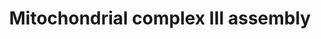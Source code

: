 ---
annotations:
- id: PW:0000034
  parent: classic metabolic pathway
  type: Pathway Ontology
  value: electron transport chain pathway
- id: PW:0001059
  parent: classic metabolic pathway
  type: Pathway Ontology
  value: oxidative phosphorylation pathway
authors:
- Annabaya
- Eweitz
citedin:
- link: PMC8427577
  title: Extensive alternative splicing triggered by mitonuclear mismatch in naturally
    introgressed Rhinolophus bats (2021)
communities:
- ontox
description: Complex III or quinol-cytochrome c reductase performs electron transfer
  coupled to proton pumping. It occurs as a symmetrical, tightly bound dimer (referred
  to as cIII2). This dimerisation occurs prior to the pre CIII complex formation,
  annotated as pre-CIII(2). Each monomer is composed of a catalytic core containing
  MT-CYB, CYC1 and UQCRFS1. An additional seven subunits are required for stability
  and/or correct assembly of the enzyme, but are not involved in the catalysis, but
  .
last-edited: 2021-05-09
ndex: 09b9b509-8b72-11eb-9e72-0ac135e8bacf
organisms:
- Homo sapiens
redirect_from:
- /index.php/Pathway:WP4921
- /instance/WP4921
- /instance/WP4921_r116643
revision: r116643
schema-jsonld:
- '@context': https://schema.org/
  '@id': https://wikipathways.github.io/pathways/WP4921.html
  '@type': Dataset
  creator:
    '@type': Organization
    name: WikiPathways
  description: Complex III or quinol-cytochrome c reductase performs electron transfer
    coupled to proton pumping. It occurs as a symmetrical, tightly bound dimer (referred
    to as cIII2). This dimerisation occurs prior to the pre CIII complex formation,
    annotated as pre-CIII(2). Each monomer is composed of a catalytic core containing
    MT-CYB, CYC1 and UQCRFS1. An additional seven subunits are required for stability
    and/or correct assembly of the enzyme, but are not involved in the catalysis,
    but .
  keywords:
  - 2Fe-2S
  - BCS1L
  - CYC1
  - LYRM7
  - MT-CYB
  - TTC19
  - UQCC1
  - UQCC2
  - UQCC3
  - UQCR10
  - UQCR11
  - UQCRB
  - UQCRC1
  - UQCRC2
  - UQCRFS1
  - UQCRH
  - UQCRQ
  - heme b
  license: CC0
  name: Mitochondrial complex III assembly
seo: CreativeWork
title: Mitochondrial complex III assembly
wpid: WP4921
---